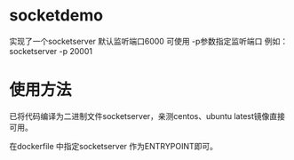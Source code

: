 # socketdemo
实现了一个socketserver 默认监听端口6000
可使用 -p参数指定监听端口
例如：socketserver -p 20001  
# 使用方法
已将代码编译为二进制文件socketserver，亲测centos、ubuntu latest镜像直接可用。

在dockerfile 中指定socketserver 作为ENTRYPOINT即可。
